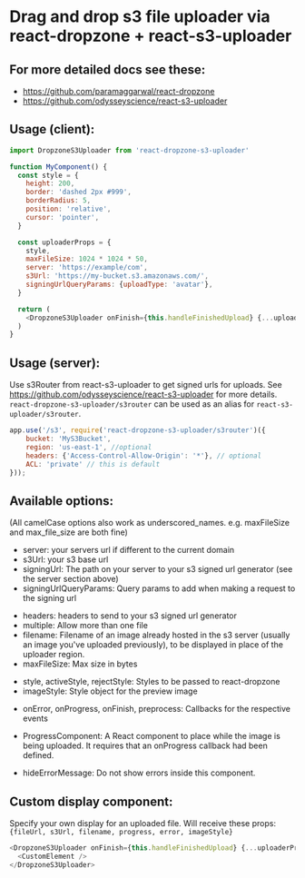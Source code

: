 # Drag and drop s3 file uploader via react-dropzone + react-s3-uploader


For more detailed docs see these:
---------------------------------

- https://github.com/paramaggarwal/react-dropzone
- https://github.com/odysseyscience/react-s3-uploader



Usage (client):
---------------

```javascript
import DropzoneS3Uploader from 'react-dropzone-s3-uploader'

function MyComponent() {
  const style = {
    height: 200,
    border: 'dashed 2px #999',
    borderRadius: 5,
    position: 'relative',
    cursor: 'pointer',
  }

  const uploaderProps = {
    style,
    maxFileSize: 1024 * 1024 * 50,
    server: 'https://example/com',
    s3Url: 'https://my-bucket.s3.amazonaws.com/',
    signingUrlQueryParams: {uploadType: 'avatar'},
  }

  return (
    <DropzoneS3Uploader onFinish={this.handleFinishedUpload} {...uploaderProps} />
  )
}

```


Usage (server):
---------------

Use s3Router from react-s3-uploader to get signed urls for uploads.
See https://github.com/odysseyscience/react-s3-uploader for more details.
`react-dropzone-s3-uploader/s3router` can be used as an alias for `react-s3-uploader/s3router`.

```javascript
app.use('/s3', require('react-dropzone-s3-uploader/s3router')({
    bucket: 'MyS3Bucket',
    region: 'us-east-1', //optional
    headers: {'Access-Control-Allow-Origin': '*'}, // optional
    ACL: 'private' // this is default
}));
```


Available options:
------------------
(All camelCase options also work as underscored_names. e.g. maxFileSize and max_file_size are both fine)
<ul>
  <li> server: your servers url if different to the current domain</li>
  <li> s3Url: your s3 base url</li>
  <li> signingUrl: The path on your server to your s3 signed url generator (see the server section above)</li>
  <li> signingUrlQueryParams: Query params to add when making a request to the signing url</li>
</ul>
<ul>
  <li> headers: headers to send to your s3 signed url generator</li>
  <li> multiple: Allow more than one file</li>
  <li> filename: Filename of an image already hosted in the s3 server (usually an image you've uploaded previously), to be displayed in place of the uploader region.</li>
  <li> maxFileSize: Max size in bytes</li>
</ul>
<ul>
  <li> style, activeStyle, rejectStyle: Styles to be passed to react-dropzone</li>
  <li> imageStyle: Style object for the preview image</li>
</ul>
<ul>
  <li> onError, onProgress, onFinish, preprocess: Callbacks for the respective events</li>
</ul>
<ul>
  <li> ProgressComponent: A React component to place while the image is being uploaded. It requires that an onProgress callback had been defined.
</ul>
<ul>
  <li> hideErrorMessage: Do not show errors inside this component.
</ul>

Custom display component:
-------------------------
Specify your own display for an uploaded file. Will receive these props:
```{fileUrl, s3Url, filename, progress, error, imageStyle}```
```javascript
<DropzoneS3Uploader onFinish={this.handleFinishedUpload} {...uploaderProps}>
  <CustomElement />
</DropzoneS3Uploader>
```

